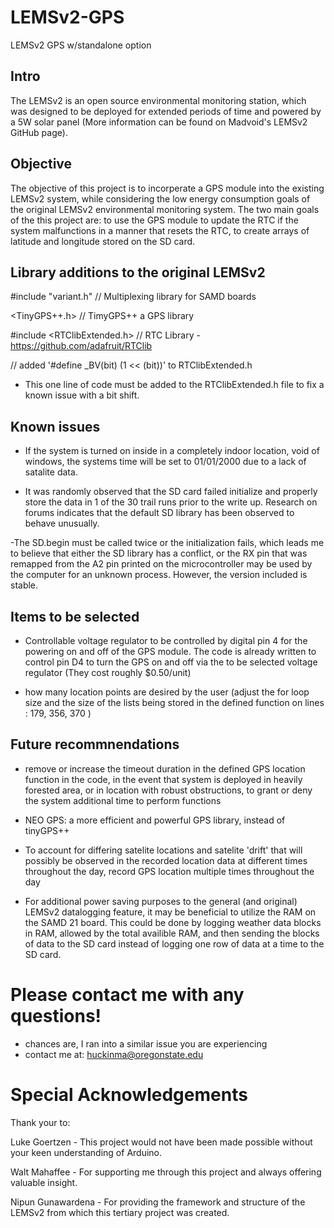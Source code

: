 # LEMSv2-GPS
LEMSv2 GPS w/standalone option

## Intro

The LEMSv2 is an open source environmental monitoring station, which was designed to be deployed for extended periods of time and powered by a 5W solar panel (More information can be found on Madvoid's LEMSv2 GitHub page).

## Objective
The objective of this project is to incorperate a GPS module into the existing LEMSv2 system, while considering the low energy consumption goals of the original LEMSv2 environmental monitoring system. The two main goals of the this project are: to use the GPS module to update the RTC if the system malfunctions in a manner that resets the RTC, to create arrays of latitude and longitude stored on the SD card.

## Library additions to the original LEMSv2

#include "variant.h"            // Multiplexing library for SAMD boards

<TinyGPS++.h>          // TimyGPS++ a GPS library

#include <RTClibExtended.h>             // RTC Library - https://github.com/adafruit/RTClib

// added '#define _BV(bit) (1 << (bit))' to RTClibExtended.h

  - This one line of code must be added to the RTClibExtended.h file to fix a known issue with a bit shift.

## Known issues

  - If the system is turned on inside in a completely indoor location, void of windows, the systems time will be set to 01/01/2000 due to a lack of satalite data.

  - It was randomly observed that the SD card failed initialize and properly store the data in 1 of the 30 trail runs prior to the write up. Research on forums indicates that the default SD library has been observed to behave unusually.

  -The SD.begin must be called twice or the initialization fails, which leads me to believe that either the SD library has a conflict, or the RX pin that was remapped from the A2 pin printed on the microcontroller may be used by the computer for an unknown process. However, the version included is stable.
  
## Items to be selected

  - Controllable voltage regulator to be controlled by digital pin 4 for the powering on and off of the GPS module. The code is already written to control pin D4 to turn the GPS on and off via the to be selected voltage regulator (They cost roughly $0.50/unit)
  
  - how many location points are desired by the user (adjust the for loop size and the size of the lists being stored in the defined function on lines : 179, 356, 370 )


## Future recommnendations

  - remove or increase the timeout duration in the defined GPS location function in the code, in the event that system is deployed in heavily forested area, or in location with robust obstructions, to grant or deny the system additional time to perform functions

  - NEO GPS: a more efficient and powerful GPS library, instead of tinyGPS++

  - To account for differing satelite locations and satelite 'drift' that will possibly be observed in the recorded location data at different times throughout the day, record GPS location multiple times throughout the day

  - For additional power saving purposes to the general (and original) LEMSv2 datalogging feature, it may be beneficial to utilize the RAM on the SAMD 21 board. This could be done by logging weather data blocks in RAM, allowed by the total availible RAM, and then sending the blocks of data to the SD card instead of logging one row of data at a time to the SD card.

# Please contact me with any questions!
  - chances are, I ran into a similar issue you are experiencing
  - contact me at: huckinma@oregonstate.edu
  
# Special Acknowledgements

Thank your to:

Luke Goertzen - This project would not have been made possible without your keen understanding of Arduino.

Walt Mahaffee - For supporting me through this project and always offering valuable insight.

Nipun Gunawardena - For providing the framework and structure of the LEMSv2 from which this tertiary project was created.
